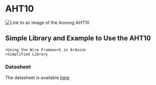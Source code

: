 # AHT10
![Link to an image of the Aosong AHT10]([https://www.google.com/imgres?q=aht10%20images&imgurl=https%3A%2F%2Fwww.electroschematics.com%2Fwp-content%2Fuploads%2F2022%2F03%2F1-AHT10-Quick-Data.png%3Fw%3D550%26resize%3D1360%252C371&imgrefurl=https%3A%2F%2Fwww.electroschematics.com%2Ftemperature-sensor%2F&docid=k6cKnJVLIHAtAM&tbnid=wbfJWWCtC-VipM&vet=12ahUKEwiJspnhxOyHAxXQTmwGHfKBMsgQM3oECBcQAA..i&w=1360&h=371&hcb=2&ved=2ahUKEwiJspnhxOyHAxXQTmwGHfKBMsgQM3oECBcQAA](https://www.electroschematics.com/wp-content/uploads/2022/03/1-AHT10-Quick-Data.png?w=550&resize=1360%2C371))
## Simple Library and Example to Use the AHT10
    >Using the Wire Framework in Arduino
    >Simplified Library

### Datasheet
The datasheet is available [here](https://server4.eca.ir/eshop/AHT10/Aosong_AHT10_en_draft_0c.pdf)
